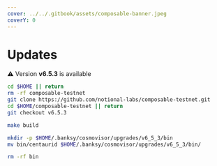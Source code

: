 ```yaml
---
cover: ../../.gitbook/assets/composable-banner.jpeg
coverY: 0
---
```


# Updates

⚠️ Version **v6.5.3** is available

```bash
cd $HOME || return
rm -rf composable-testnet
git clone https://github.com/notional-labs/composable-testnet.git
cd $HOME/composable-testnet || return
git checkout v6.5.3

make build

mkdir -p $HOME/.banksy/cosmovisor/upgrades/v6_5_3/bin
mv bin/centaurid $HOME/.banksy/cosmovisor/upgrades/v6_5_3/bin/

rm -rf bin
```
